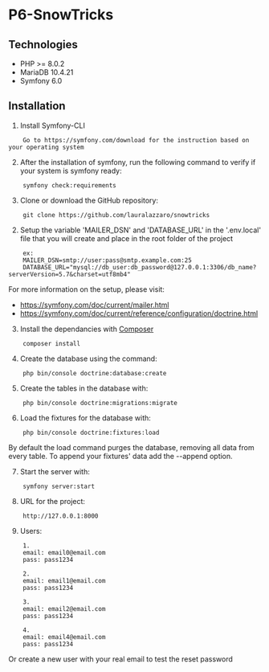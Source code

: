 # P6-SnowTricks
## Technologies
- PHP >= 8.0.2
- MariaDB 10.4.21
- Symfony 6.0

## Installation
1. Install Symfony-CLI
```
    Go to https://symfony.com/download for the instruction based on your operating system
```
2. After the installation of symfony, run the following command to verify if your system is symfony ready:
```
    symfony check:requirements
```
3. Clone or download the GitHub repository:
```
    git clone https://github.com/lauralazzaro/snowtricks
```

2. Setup the variable 'MAILER_DSN' and 'DATABASE_URL' in the '.env.local' file that you will create and place in the root folder of the project
```
    ex: 
    MAILER_DSN=smtp://user:pass@smtp.example.com:25
    DATABASE_URL="mysql://db_user:db_password@127.0.0.1:3306/db_name?serverVersion=5.7&charset=utf8mb4"
```
For more information on the setup, please visit:
- https://symfony.com/doc/current/mailer.html
- https://symfony.com/doc/current/reference/configuration/doctrine.html
3. Install the dependancies with [Composer](https://getcomposer.org/download/)
```
    composer install
```
4. Create the database using the command:
```
    php bin/console doctrine:database:create
```
5. Create the tables in the database with:
```
    php bin/console doctrine:migrations:migrate
```
6. Load the fixtures for the database with:
```
    php bin/console doctrine:fixtures:load
```

By default the load command purges the database, removing all data from every table. To append your fixtures' data add the --append option.

7. Start the server with:
```
    symfony server:start
```
8. URL for the project:
```
    http://127.0.0.1:8000
```
9. Users:
```
    1.
    email: email0@email.com
    pass: pass1234
    
    2.
    email: email1@email.com
    pass: pass1234
    
    3.
    email: email2@email.com
    pass: pass1234
    
    4.
    email: email4@email.com
    pass: pass1234
```

Or create a new user with your real email to test the reset password